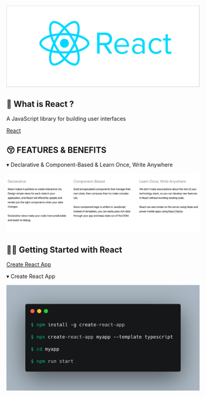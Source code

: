 <img src='https://github.com/byreact/create-react-app/raw/images/logo.png' border='0' alt='logo' />

<br />

## 🤔 What is React ?

A JavaScript library for building user interfaces

[React](https://reactjs.org/)

## 😚 FEATURES & BENEFITS

▾ Declarative & Component-Based & Learn Once, Write Anywhere

<img src='https://github.com/byreact/create-react-app/raw/images/features.png' border='0' alt='features' />

## 🧑‍💻 Getting Started with React

[Create React App](https://create-react-app.dev/docs/getting-started/)

▾ Create React App

<img src='https://github.com/byreact/create-react-app/raw/images/cli.png' border='0' alt='cli' />
